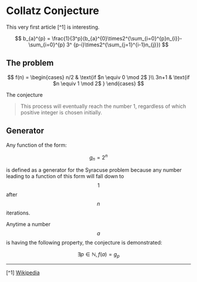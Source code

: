 # Collatz Conjecture

This very first article [^1] is interesting.

$$
b_{a}^{p} = \frac{1}{3^p}(b_{a}^{0}\times2^{\sum_{i=0}^{p}n_{i}}-\sum_{i=0}^{p} 3^
{p-i}\times2^{\sum_{j=1}^{i-1}n_{j}})
$$

## The problem


$$
f(n) =
    \begin{cases}
      n/2 & \text{if $n \equiv 0 \mod 2$ }\\
      3n+1 & \text{if $n \equiv 1 \mod 2$ }
    \end{cases}  
$$

The conjecture

>   This process will eventually reach the number 1, regardless of which positive integer is chosen initially.


## Generator

Any function of the form:

$$
g_{n} = 2^{n}
$$

is defined as a generator for the Syracuse problem because any number leading to a function of this form will fall down to $$1$$ after $$n$$ iterations.

Anytime a number $$a$$ is having the following property, the conjecture is demonstrated:

$$
\exists p \in \mathbb{N}, f(a) = g_{p}
$$


---

[^1] [Wikipedia](https://en.wikipedia.org/wiki/Collatz_conjecture)